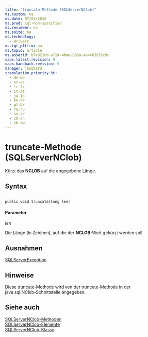 ```yaml
---
title: "truncate-Methode (SQLServerNClob)"
ms.custom: na
ms.date: 07/01/2016
ms.prod: sql-non-specified
ms.reviewer: na
ms.suite: na
ms.technology: 
  - drivers
ms.tgt_pltfrm: na
ms.topic: article
ms.assetid: b7e8210d-a724-4bae-832a-ae4c63031c9c
caps.latest.revision: 9
caps.handback.revision: 9
manager: jhubbard
translation.priority.ht: 
  - de-de
  - es-es
  - fr-fr
  - it-it
  - ja-jp
  - ko-kr
  - pt-br
  - ru-ru
  - sv-se
  - zh-cn
  - zh-tw
---
```

# truncate-Methode (SQLServerNClob)
  Kürzt das **NCLOB** auf die angegebene Länge.  
  
## Syntax  
  
```  
  
public void truncate(long len)  
```  
  
#### Parameter  
 *len*  
  
 Die Länge \(in Zeichen\), auf die der **NCLOB**\-Wert gekürzt werden soll.  
  
## Ausnahmen  
 [SQLServerException](../content/SQLServerException-Class.md)  
  
## Hinweise  
 Diese truncate\-Methode wird von der truncate\-Methode in der java.sql.NClob\-Schnittstelle angegeben.  
  
## Siehe auch  
 [SQLServerNClob-Methoden](../content/SQLServerNClob-Methods.md)   
 [SQLServerNClob-Elemente](../content/SQLServerNClob-Members.md)   
 [SQLServerNClob-Klasse](../content/SQLServerNClob-Class.md)  
  
  